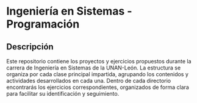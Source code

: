 # Ingeniería en Sistemas - Programación

## Descripción

Este repositorio contiene los proyectos y ejercicios propuestos durante la carrera de Ingeniería en Sistemas de la UNAN-León. La estructura se organiza por cada clase principal impartida, agrupando los contenidos y actividades desarrollados en cada una. Dentro de cada directorio encontrarás los ejercicios correspondientes, organizados de forma clara para facilitar su identificación y seguimiento.
